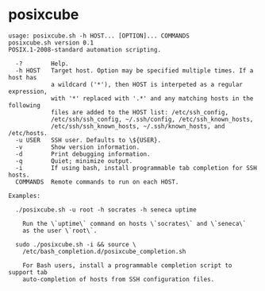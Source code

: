 # posixcube

    usage: posixcube.sh -h HOST... [OPTION]... COMMANDS
    posixcube.sh version 0.1
    POSIX.1-2008-standard automation scripting.

      -?        Help.
      -h HOST   Target host. Option may be specified multiple times. If a host has
                a wildcard ('*'), then HOST is interpeted as a regular expression,
                with '*' replaced with '.*' and any matching hosts in the following
                files are added to the HOST list: /etc/ssh_config,
                /etc/ssh/ssh_config, ~/.ssh/config, /etc/ssh_known_hosts,
                /etc/ssh/ssh_known_hosts, ~/.ssh/known_hosts, and /etc/hosts.
      -u USER   SSH user. Defaults to \${USER}.
      -v        Show version information.
      -d        Print debugging information.
      -q        Quiet; minimize output.
      -i        If using bash, install programmable tab completion for SSH hosts.
      COMMANDS  Remote commands to run on each HOST.

    Examples:
    
      ./posixcube.sh -u root -h socrates -h seneca uptime
      
        Run the \`uptime\` command on hosts \`socrates\` and \`seneca\`
        as the user \`root\`.
      
      sudo ./posixcube.sh -i && source \
        /etc/bash_completion.d/posixcube_completion.sh
      
        For Bash users, install a programmable completion script to support tab
        auto-completion of hosts from SSH configuration files.
